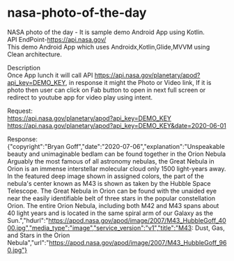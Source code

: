 # nasa-photo-of-the-day
NASA photo of the day - It is sample demo Android App using Kotlin.<br />
API EndPoint-https://api.nasa.gov/ <br />
This demo Android App which uses Androidx,Kotlin,Glide,MVVM using Clean architecture.<br />

Description<br />
Once App lunch it will call API https://api.nasa.gov/planetary/apod?api_key=DEMO_KEY, in response it might the Photo or Video link,
If it is photo then user can click on Fab button to open in next full screen or redirect to youtube app for video play using intent.  <br/>
 
 Request:<br/>
 https://api.nasa.gov/planetary/apod?api_key=DEMO_KEY <br/>
 https://api.nasa.gov/planetary/apod?api_key=DEMO_KEY&date=2020-06-01 <br/>
 
 Response:<br/>
 {"copyright":"Bryan Goff","date":"2020-07-06","explanation":"Unspeakable beauty and unimaginable bedlam can be found together in the Orion Nebula Arguably the most famous of all astronomy nebulas, the Great Nebula in Orion is an immense interstellar molecular cloud only 1500 light-years away.  In the featured deep image shown in assigned colors, the part of the nebula's center known as M43 is shown as taken by the Hubble Space Telescope. The Great Nebula in Orion can be found with the unaided eye near the easily identifiable belt of three stars in the popular constellation Orion.  The entire Orion Nebula, including both M42 and M43 spans about 40 light years and is located in the same spiral arm of our Galaxy as the Sun.","hdurl":"https://apod.nasa.gov/apod/image/2007/M43_HubbleGoff_4000.jpg","media_type":"image","service_version":"v1","title":"M43: Dust, Gas, and Stars in the Orion Nebula","url":"https://apod.nasa.gov/apod/image/2007/M43_HubbleGoff_960.jpg"}
